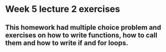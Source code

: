 # Week 5 lecture 2 exercises

## This homework had multiple choice problem and exercises on how to write functions, how to call them and how to write if and for loops.
